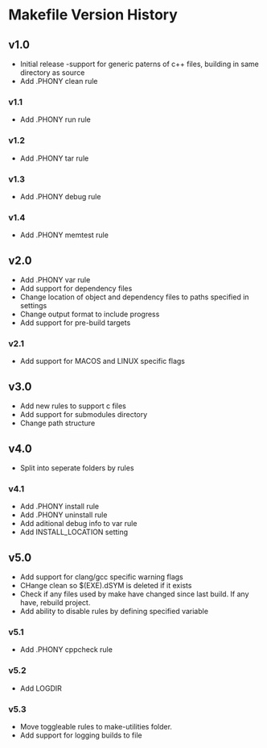 # Makefile Version History

## v1.0
-   Initial release -support for generic paterns of c++ files, building in same directory as source
-   Add .PHONY clean rule

### v1.1
-   Add .PHONY run rule

### v1.2
-   Add .PHONY tar rule

### v1.3
-   Add .PHONY debug rule

### v1.4
-   Add .PHONY memtest rule

## v2.0
-   Add .PHONY var rule
-   Add support for dependency files
-   Change location of object and dependency files to paths specified in settings
-   Change output format to include progress
-   Add support for pre-build targets

### v2.1
-   Add support for MACOS and LINUX specific flags

## v3.0
-   Add new rules to support c files
-   Add support for submodules directory
-   Change path structure

## v4.0
-   Split into seperate folders by rules

### v4.1
-   Add .PHONY install rule
-   Add .PHONY uninstall rule
-   Add aditional debug info to var rule
-   Add INSTALL_LOCATION setting

## v5.0
-   Add support for clang/gcc specific warning flags
-   CHange clean so $(EXE).dSYM is deleted if it exists
-   Check if any files used by make have changed since last build. If any have, rebuild project.
-   Add ability to disable rules by defining specified variable

### v5.1
-   Add .PHONY cppcheck rule

### v5.2
-   Add LOGDIR

### v5.3
-   Move toggleable rules to make-utilities folder.
-   Add support for logging builds to file
